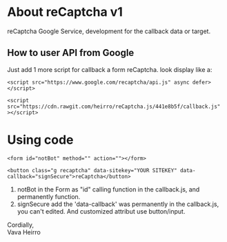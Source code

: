 # About reCaptcha v1

reCaptcha Google Service, development for the callback data or target.

## How to user API from Google

Just add 1 more script for callback a form reCaptcha. look display like a:
```
<script src="https://www.google.com/recaptcha/api.js" async defer></script>
```
```
<script src="https://cdn.rawgit.com/heirro/reCaptcha.js/441e8b5f/callback.js" ></script>
```

# Using code
```
<form id="notBot" method="" action=""></form>
```
```
<button class="g recaptcha" data-sitekey="YOUR SITEKEY" data-callback="signSecure">reCaptcha</button>
```
1. notBot in the Form as "id" calling function in the callback.js, and permanently function.
2. signSecure add the 'data-callback' was permanently in the callback.js, you can't edited. And customized attribut use button/input.

Cordially, <br/>
Vava Heirro
